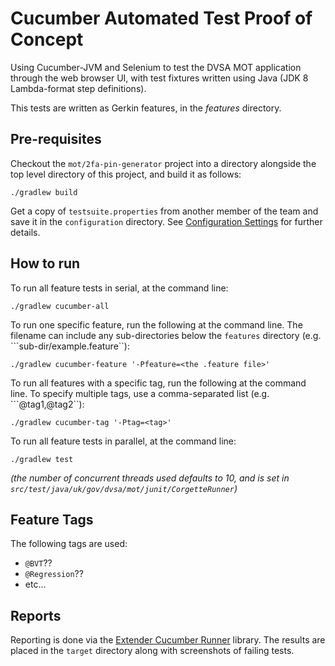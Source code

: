 # Cucumber Automated Test Proof of Concept

Using Cucumber-JVM and Selenium to test the DVSA MOT application through the web browser UI, with test fixtures
written using Java (JDK 8 Lambda-format step definitions).

This tests are written as Gerkin features, in the *features* directory.

## Pre-requisites
Checkout the ```mot/2fa-pin-generator``` project into a directory alongside the top level directory of this project, and build it as follows:
```
./gradlew build
```

Get a copy of ```testsuite.properties``` from another member of the team and save it in the ```configuration``` directory. See [Configuration Settings](configuration/README.md) for further details.

## How to run

To run all feature tests in serial, at the command line:
```
./gradlew cucumber-all
```

To run one specific feature, run the following at the command line. The filename can include any sub-directories below the ```features``` directory (e.g. ```sub-dir/example.feature``):

```
./gradlew cucumber-feature '-Pfeature=<the .feature file>'
```

To run all features with a specific tag, run the following at the command line. To specify multiple tags, use a comma-separated list (e.g. ```@tag1,@tag2``):

```
./gradlew cucumber-tag '-Ptag=<tag>'
```

To run all feature tests in parallel, at the command line:
```
./gradlew test
```
*(the number of concurrent threads used defaults to 10, and is set in ```src/test/java/uk/gov/dvsa/mot/junit/CorgetteRunner```)*

## Feature Tags

The following tags are used:

* ```@BVT```??
* ```@Regression```??
* etc...

## Reports
Reporting is done via the [Extender Cucumber Runner](http://mkolisnyk.github.io/cucumber-reports/extended-cucumber-runner) library. The results are placed in the `target` directory along with screenshots of failing tests.
